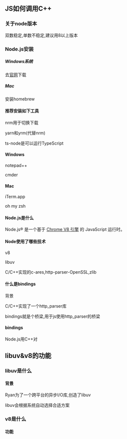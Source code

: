 ## JS如何调用C++

### 关于node版本

 双数稳定,单数不稳定,建议用8以上版本



### Node.js安装

##### Windows系统

去[官网](https://nodejs.org/zh-cn/)下载

##### Mac

安装homebrew



#### 推荐安装如下工具

nrm用于切换下载

yarn和yrm(代替nrm)

ts-node是可以运行TypeScript



#### Windows

notepad++

cmder



#### Mac

iTerm.app

oh my zsh





#### Node.js是什么

Node.js® 是一个基于 [Chrome V8 引擎](https://v8.dev/) 的 JavaScript 运行时。



#### Node使用了哪些技术

v8

libuv

C/C++实现的c-ares,http-parser-OpenSSL,zlib



#### 什么是bindings

背景

C/C++实现了一个http_parser库

bindings就是个桥梁,用于js使用http_parser的桥梁



#### bindings

Node.js用C++对



## libuv&v8的功能

### libuv是什么

#### 背景



Ryan为了一个跨平台的异步I/O库,创造了libuv

libuv会根据系统自动选择合适方案





### v8是什么

#### 功能













